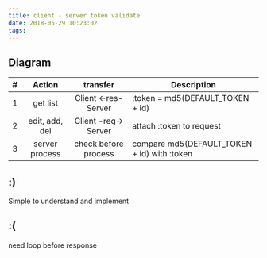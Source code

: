 ```yaml
---
title: client - server token validate
date: 2018-05-29 10:23:02
tags:
---
```

## Diagram

 \#  | Action         | transfer             | Description                     
 --- | :-:            | :-:                  | ---                             
 1   | get list       | Client <-res- Server | :token = md5(DEFAULT_TOKEN + id)
 2   | edit, add, del | Client -req-> Server | attach :token to request        
 3   | server process | check before process | compare md5(DEFAULT_TOKEN + id) with :token

## :)
 Simple to understand and implement
 ## :( 
  need loop before response